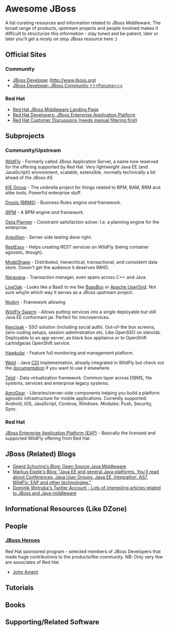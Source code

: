 # Awesome JBoss

A list curating resources and information related to JBoss Middleware. The broad range of products, upstream projects and people involved makes it difficult to structurize this information - stay tuned and be patient, later or later you'll get a nicely on stop JBoss resource here :)

## Official Sites

### Community
* [JBoss Developer](http://www.jboss.org) (http://www.jboss.org)
* [JBoss Developer: JBoss Community >>>Forums<<<](http://www.jboss.org/forums)

### Red Hat
* [Red Hat JBoss Middleware Landing Page](http://www.redhat.com/en/technologies/jboss-middleware)
* [Red Hat Developers: JBoss Enterprise Application Platform](http://developers.redhat.com/products/eap/overview/) 
* [Red Hat Customer Discussions (needs manual filtering first)](https://access.redhat.com/discussions?keyword=&name=&product=All&category=All&tags=All)

## Subprojects
### Community/Upstream

[WildFly](http://wildfly.org) - Formerly called JBoss Application Server, a name now reserved for the offering supported by Red Hat. Very lightweight Java EE (and JavaScript!) environment, scalable, extensible, normally technically a bit ahead of the JBoss AS

[KIE Group](http://www.kiegroup.org) - The umbrella project for things related to BPM, BAM, BRM and alike tools. Powerful enterprise stuff.

[Drools (BRMS)](http://www.drools.org) - Business Rules engine *and* framework.

[jBPM](http://www.jbpm.org) - A BPM engine *and* framework.

[Opta Planner](http://www.optaplanner.org) - Constraint satisfaction solver. I.e. a planning engine for the enterprise.

[Arquillian](http://arquillian.org) - Server side testing done right.

[RestEasy](http://resteasy.jboss.org) - Helps creating REST services on WildFly (being container agnostic, though).

[ModeShape](http://modeshape.jboss.org) - Distributed, hierarchical, transactional, and consistent data store. Doesn't get the audience it deserves IMHO.

[Narayana](http://narayana.io) - Transaction manager, even spans across C++ and Java.

[LiveOak](http://liveoak.io) - Looks like a BaaS to me like [BaasBox](http://www.baasbox.com) or [Apache UserGrid](http://usergrid.apache.org). Not sure why/in which way it serves as a JBoss upstream project.

[Nodyn](http://nodyn.io) - Framework allowing

[WildFly Swarm](http://wildfly-swarm.io) - Allows putting services into a single deployable but still Java EE conformant jar. Perfect for microservices.

[Keycloak](http://keycloak.jboss.org) - SSO solution (including social auth). Out-of-the box screens, zero-coding setups, session administration etc. Like OpenSSO on steroids. Deployable to an app server, as black box appliance or to OpenShift cartridge/as OpenShift service.

[Hawkular](http://www.hawkular.org) - Feature full monitoring and management platform.

[Weld](http://weld.cdi-spec.org) - Java [CDI](http://cdi-spec.org/) implementation, already integrated in WildFly but check out the [documentation](http://docs.jboss.org/weld/reference/latest/en-US/html/environments.html) if you want to use it elsewhere.

[Teiid](http://teiid.jboss.org) - Data virtualization framework. Common layer across DBMS, file systems, services and enterprise legacy systems.

[AeroGear](https://aerogear.org) - Libraries/server-side components helping you build a platform agnostic infrastructure for mobile applications. Currently supported: Android, iOS, JavaScript, Cordova, Windows. Modules: Push, Security, Sync.


### Red Hat
[JBoss Enterprise Application Platform (EAP)](http://www.redhat.com/en/technologies/jboss-middleware/application-platform) - Basically the licensed and supported WildFly offering from Red Hat.

## JBoss (Related) Blogs

* [Geerd Schuring's Blog: Open Source Java Middleware](https://geertschuring.wordpress.com)
* [Markus Eisele's Blog: "Java EE and general Java platforms. You'll read about Conferences, Java User Groups, Java EE, Integration, AS7, WildFly, EAP and other technologies."](http://blog.eisele.net)
* [Dominik Wotruba's Twitter Account - Lots of interesting articles related to JBoss and Java middleware](https://twitter.com/wotruba)


## Informational Resources (Like DZone)


## People
### [JBoss Heroes](https://www.jboss.org/heroes/)
Red Hat sponsored program - selected members of JBoss Developers that made huge contributions to the products/the community. NB: Only very few are associates of Red Hat.

* [John Ament](https://twitter.com/JohnAment)



 




## Tutorials


## Books


## Supporting/Related Software

